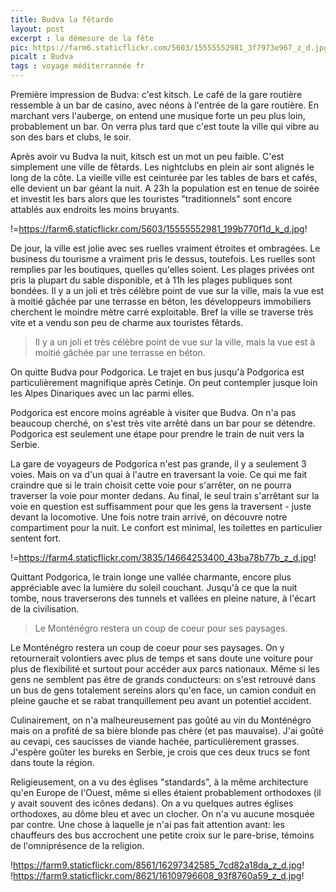 ```yaml
---
title: Budva la fêtarde
layout: post
excerpt : la démesure de la fête
pic: https://farm6.staticflickr.com/5603/15555552981_3f7973e967_z_d.jpg
picalt : Budva
tags : voyage méditerrannée fr
---
```


Première impression de Budva: c'est kitsch. Le café de la gare routière ressemble à un bar de casino, avec néons à l'entrée de la gare routière. En marchant vers l'auberge, on entend une musique forte un peu plus loin, probablement un bar. On verra plus tard que c'est toute la ville qui vibre au son des bars et clubs, le soir.

Après avoir vu Budva la nuit, kitsch est un mot un peu faible. C'est simplement une ville de fêtards. Les nightclubs en plein air sont alignés le long de la côte. La vieille ville est ceinturée par les tables de bars et cafés, elle devient un  bar géant la nuit. A 23h la population est en tenue de soirée et investit les bars alors que les touristes "traditionnels" sont encore attablés aux endroits les moins bruyants.

!=https://farm6.staticflickr.com/5603/15555552981_199b770f1d_k_d.jpg!

De jour, la ville est jolie avec ses ruelles vraiment étroites et ombragées. Le business du tourisme a vraiment pris le dessus, toutefois. Les ruelles sont remplies par les boutiques, quelles qu'elles soient. Les plages privées ont pris la plupart du sable disponible, et à 11h les plages publiques sont bondées. Il y a un joli et très célèbre point de vue sur la ville, mais la vue est à moitié gâchée par une terrasse en béton, les développeurs immobiliers cherchent le moindre mètre carré exploitable.
Bref la ville se traverse très vite et a vendu son peu de charme aux touristes fêtards.

> Il y a un joli et très célèbre point de vue sur la ville, mais la vue est à moitié gâchée par une terrasse en béton.

On quitte Budva pour Podgorica. Le trajet en bus jusqu'à Podgorica est particulièrement magnifique après Cetinje. On peut contempler jusque loin les Alpes Dinariques avec un lac parmi elles.

Podgorica est encore moins agréable à visiter que Budva. On n'a pas beaucoup cherché, on s'est très vite arrêté dans un bar pour se détendre. Podgorica est seulement une étape pour prendre le train de nuit vers la Serbie.

La gare de voyageurs de Podgorica n'est pas grande, il y a seulement 3 voies. Mais on va d'un quai à l'autre en traversant la voie. Ce qui me fait craindre que si le train choisit cette voie pour s'arrêter, on ne pourra traverser la voie pour monter dedans. Au final, le seul train s'arrêtant sur la voie en question est suffisamment pour que les gens la traversent - juste devant la locomotive. Une fois notre train arrivé, on découvre notre compartiment pour la nuit. Le confort est minimal, les toilettes en particulier sentent fort. 

!=https://farm4.staticflickr.com/3835/14664253400_43ba78b77b_z_d.jpg!

Quittant Podgorica, le train longe une vallée charmante, encore plus appréciable avec la lumière du soleil couchant. Jusqu'à ce que la nuit tombe, nous traverserons des tunnels et vallées en pleine nature, à l'écart de la civilisation.

> Le Monténégro restera un coup de coeur pour ses paysages.

Le Monténégro restera un coup de coeur pour ses paysages. On y retournerait volontiers avec plus de temps et sans doute une voiture pour plus de flexibilité et surtout pour accéder aux parcs nationaux. Même si les gens ne semblent pas être de grands conducteurs: on s'est retrouvé dans un bus de gens totalement sereins alors qu'en face, un camion conduit en pleine gauche et se rabat tranquillement peu avant un potentiel accident. 

Culinairement, on n'a malheureusement pas goûté au vin du Monténégro mais on a profité de sa bière blonde pas chère (et pas mauvaise). J'ai goûté au cevapi, ces saucisses de viande hachée, particulièrement grasses. J'espère goûter les bureks en Serbie, je crois que ces deux trucs se font dans toute la région.

Religieusement, on a vu des églises "standards", à la même architecture qu'en Europe de l'Ouest, même si elles étaient probablement orthodoxes (il y avait souvent des icônes dedans). On a vu quelques autres églises orthodoxes, au dôme bleu et avec un clocher. On n'a vu aucune mosquée par contre.
Une chose à laquelle je n'ai pas fait attention avant: les chauffeurs des bus accrochent une petite croix sur le pare-brise, témoins de l'omniprésence de la religion.

!https://farm9.staticflickr.com/8561/16297342585_7cd82a18da_z_d.jpg!          !https://farm9.staticflickr.com/8621/16109796608_93f8760a59_z_d.jpg!

